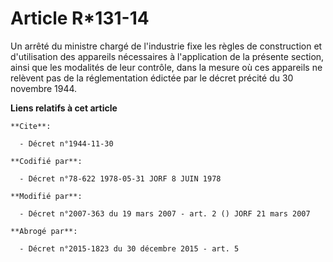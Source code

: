 # Article R*131-14

Un arrêté du ministre chargé de l'industrie fixe les règles de construction et d'utilisation des appareils nécessaires à
l'application de la présente section, ainsi que les modalités de leur contrôle, dans la mesure où ces appareils ne relèvent
pas de la réglementation édictée par le décret précité du 30 novembre 1944.

**Liens relatifs à cet article**

	**Cite**:

	  - Décret n°1944-11-30

	**Codifié par**:

	  - Décret n°78-622 1978-05-31 JORF 8 JUIN 1978

	**Modifié par**:

	  - Décret n°2007-363 du 19 mars 2007 - art. 2 () JORF 21 mars 2007

	**Abrogé par**:

	  - Décret n°2015-1823 du 30 décembre 2015 - art. 5
